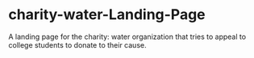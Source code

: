 # charity-water-Landing-Page

A landing page for the charity: water organization that tries to appeal to college students to donate to their cause. 
